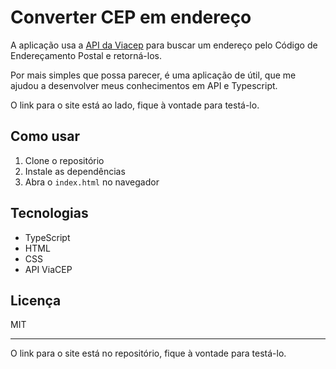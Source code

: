 # Converter CEP em endereço

A aplicação usa a [API da Viacep](https://viacep.com.br/) para buscar um endereço pelo Código de Endereçamento Postal e retorná-los.

Por mais simples que possa parecer, é uma aplicação de útil, que me ajudou a desenvolver meus conhecimentos em API e Typescript. 

O link para o site está ao lado, fique à vontade para testá-lo.

## Como usar

1. Clone o repositório
2. Instale as dependências
3. Abra o `index.html` no navegador

## Tecnologias

- TypeScript
- HTML
- CSS
- API ViaCEP

## Licença

MIT

---

O link para o site está no repositório, fique à vontade para testá-lo.